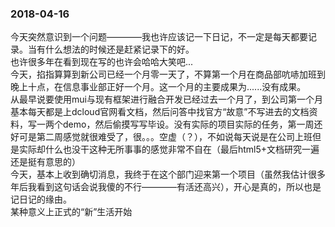 ### 2018-04-16 
   今天突然意识到一个问题————我也许应该记一下日记，不一定是每天都要记录。当有什么想法的时候还是赶紧记录下的好。  
   也许很多年在看到现在写的也许会哈哈大笑吧...  
   今天，掐指算算到新公司已经一个月零一天了，不算第一个月在商品部吭哧加班到晚上十点，在信息事业部正好一个月。这一个月的主要成果为......没有成果。  
   从最早说要使用mui与现有框架进行融合开发已经过去一个月了，到公司第一个月基本每天都是上dcloud官网看文档，然后问答中找官方“故意”不写进去的文档资料，写一两个demo，然后偷摸写写毕设。没有实际的项目实际的任务，第一周还好可是第二周感觉就很难受了，很。。。空虚（？），不如说每天说是在公司上班但是实际却什么也没干这种无所事事的感觉非常不自在（最后html5+文档研究一遍还是挺有意思的）  
   今天，基本上收到确切消息，我终于在这个部门迎来第一个项目（虽然我估计很多年后我看到这句话会说我傻的不行————有活还高兴），开心是真的，所以也是记日记的缘由。  
   某种意义上正式的“新”生活开始  
